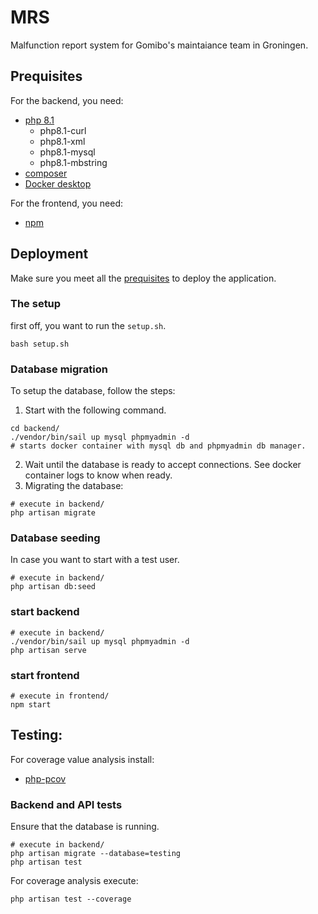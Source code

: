 # MRS
Malfunction report system for Gomibo's maintaiance team in Groningen.

## Prequisites
For the backend, you need:
- [php 8.1](https://www.php.net/manual/en/install.php)
  - php8.1-curl
  - php8.1-xml
  - php8.1-mysql
  - php8.1-mbstring
- [composer](https://getcomposer.org/download/)
- [Docker desktop](https://www.docker.com/products/docker-desktop/)

For the frontend, you need:
- [npm](https://docs.npmjs.com/downloading-and-installing-node-js-and-npm)

## Deployment
Make sure you meet all the [prequisites](#prequisites) to deploy the application.
### The setup
first off, you want to run the `setup.sh`.
```
bash setup.sh
```
### Database migration
To setup the database, follow the steps:
1. Start with the following command.
```
cd backend/
./vendor/bin/sail up mysql phpmyadmin -d
# starts docker container with mysql db and phpmyadmin db manager.
```
2. Wait until the database is ready to accept connections. See docker container logs to know when ready.
3. Migrating the database:
```
# execute in backend/
php artisan migrate
```

### Database seeding
In case you want to start with a test user.
```
# execute in backend/
php artisan db:seed
```

### start backend
```
# execute in backend/
./vendor/bin/sail up mysql phpmyadmin -d 
php artisan serve
```

### start frontend
```
# execute in frontend/
npm start
```


## Testing:

For coverage value analysis install:
- [php-pcov](https://github.com/krakjoe/pcov/blob/develop/INSTALL.md)

### Backend and API tests

Ensure that the database is running.
```
# execute in backend/
php artisan migrate --database=testing
php artisan test
```
For coverage analysis execute:
```
php artisan test --coverage
```